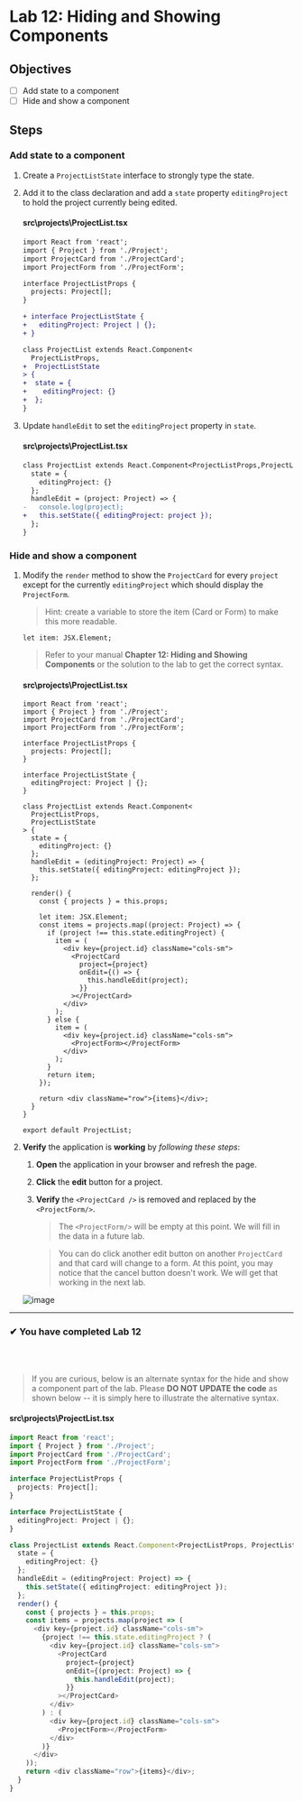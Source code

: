 # Lab 12: Hiding and Showing Components

## Objectives

- [ ] Add state to a component
- [ ] Hide and show a component

## Steps

### Add state to a component

1. Create a `ProjectListState` interface to strongly type the state.
2. Add it to the class declaration and add a `state` property `editingProject` to hold the project currently being edited.

   #### src\projects\ProjectList.tsx

   ```diff
   import React from 'react';
   import { Project } from './Project';
   import ProjectCard from './ProjectCard';
   import ProjectForm from './ProjectForm';

   interface ProjectListProps {
     projects: Project[];
   }

   + interface ProjectListState {
   +   editingProject: Project | {};
   + }

   class ProjectList extends React.Component<
     ProjectListProps,
   +  ProjectListState
   > {
   +  state = {
   +    editingProject: {}
   +  };
   }
   ```

3. Update `handleEdit` to set the `editingProject` property in `state`.

   #### src\projects\ProjectList.tsx

   ```diff
   class ProjectList extends React.Component<ProjectListProps,ProjectListState> {
     state = {
       editingProject: {}
     };
     handleEdit = (project: Project) => {
   -   console.log(project);
   +   this.setState({ editingProject: project });
     };
   }
   ```

### Hide and show a component

1. Modify the `render` method to show the `ProjectCard` for every `project` except for the currently `editingProject` which should display the `ProjectForm`.

   > Hint: create a variable to store the item (Card or Form) to make this more readable.

   ```tsx
   let item: JSX.Element;
   ```

   > Refer to your manual **Chapter 12: Hiding and Showing Components** or the solution to the lab to get the correct syntax.

   #### src\projects\ProjectList.tsx

   ```tsx
   import React from 'react';
   import { Project } from './Project';
   import ProjectCard from './ProjectCard';
   import ProjectForm from './ProjectForm';

   interface ProjectListProps {
     projects: Project[];
   }

   interface ProjectListState {
     editingProject: Project | {};
   }

   class ProjectList extends React.Component<
     ProjectListProps,
     ProjectListState
   > {
     state = {
       editingProject: {}
     };
     handleEdit = (editingProject: Project) => {
       this.setState({ editingProject: editingProject });
     };

     render() {
       const { projects } = this.props;

       let item: JSX.Element;
       const items = projects.map((project: Project) => {
         if (project !== this.state.editingProject) {
           item = (
             <div key={project.id} className="cols-sm">
               <ProjectCard
                 project={project}
                 onEdit={() => {
                   this.handleEdit(project);
                 }}
               ></ProjectCard>
             </div>
           );
         } else {
           item = (
             <div key={project.id} className="cols-sm">
               <ProjectForm></ProjectForm>
             </div>
           );
         }
         return item;
       });

       return <div className="row">{items}</div>;
     }
   }

   export default ProjectList;
   ```

2) **Verify** the application is **working** by _following these steps_:

   1. **Open** the application in your browser and refresh the page.
   2. **Click** the **edit** button for a project.
   3. **Verify** the `<ProjectCard />` is removed and replaced by the `<ProjectForm/>`.

      > The `<ProjectForm/>` will be empty at this point. We will fill in the data in a future lab.

      > You can do click another edit button on another `ProjectCard` and that card will change to a form. At this point, you may notice that the cancel button doesn't work. We will get that working in the next lab.

   ![image](https://user-images.githubusercontent.com/1474579/64925618-6b473700-d7c1-11e9-9cbc-f2899bc1968a.png)

---

### &#10004; You have completed Lab 12

<br/>
<br/>

> If you are curious, below is an alternate syntax for the hide and show a component part of the lab.
> Please **DO NOT UPDATE the code** as shown below -- it is simply here to illustrate the alternative syntax.

#### src\projects\ProjectList.tsx

```ts
import React from 'react';
import { Project } from './Project';
import ProjectCard from './ProjectCard';
import ProjectForm from './ProjectForm';

interface ProjectListProps {
  projects: Project[];
}

interface ProjectListState {
  editingProject: Project | {};
}

class ProjectList extends React.Component<ProjectListProps, ProjectListState> {
  state = {
    editingProject: {}
  };
  handleEdit = (editingProject: Project) => {
    this.setState({ editingProject: editingProject });
  };
  render() {
    const { projects } = this.props;
    const items = projects.map(project => (
      <div key={project.id} className="cols-sm">
        {project !== this.state.editingProject ? (
          <div key={project.id} className="cols-sm">
            <ProjectCard
              project={project}
              onEdit={(project: Project) => {
                this.handleEdit(project);
              }}
            ></ProjectCard>
          </div>
        ) : (
          <div key={project.id} className="cols-sm">
            <ProjectForm></ProjectForm>
          </div>
        )}
      </div>
    ));
    return <div className="row">{items}</div>;
  }
}
```
